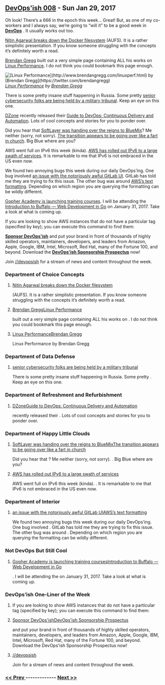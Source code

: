 ## [DevOps'ish 008](https://devopsish.com/008) - Sun Jan 29, 2017

Oh look! There’s a 666 in the epoch this week… Great! But, as one of my co-workers and I always say, we’re going to “will it” to be a good week in <a href="https://devopsish.com/"><strong>DevOps</strong></a> . It usually works out too.

<a href="https://medium.com/@nagarwal/docker-containers-filesystem-demystified-b6ed8112a04a#.y03d2gbvf">Nitin Agarwal breaks down the Docker filesystem</a> (AUFS). It is a rather simplistic presentation. If you know someone struggling with the concepts it’s definitely worth a read.

<a href="https://twitter.com/brendangregg">Brendan Gregg</a> built out a very simple page containing ALL his works on <a href="http://www.brendangregg.com/linuxperf.html">Linux Performance</a>. I do not think you could bookmark this page enough.

<img src="https://d33wubrfki0l68.cloudfront.net/ebf7706a016c6558055f15026f1bdfdfcf76d0ba/f9f50/008/linux-observability-tools.png" alt="[Linux Performance](http://www.brendangregg.com/linuxperf.html) by [Brendan Gregg](https://twitter.com/brendangregg)"/> <em><a href="http://www.brendangregg.com/linuxperf.html">Linux Performance</a> by <a href="https://twitter.com/brendangregg">Brendan Gregg</a></em>

There is some pretty insane stuff happening in Russia. Some pretty <a href="https://www.buzzfeed.com/sheerafrenkel/theres-something-very-weird-happening-inside-russias-cyberse?utm_term=.mjeldYBvYv#.soZRp8Yg8g">senior cybersecurity folks are being held by a military tribunal</a>. Keep an eye on this one.

<a href="https://dzone.com/">DZone</a> recently released their <a href="https://dzone.com/guides/devops-continuous-delivery-and-automation">Guide to DevOps: Continuous Delivery and Automation</a>. Lots of cool concepts and stories for you to ponder over.

Did you hear that <a href="http://blog.softlayer.com/2016/softlayer-ibm-bluemix-integration">SoftLayer was handing over the reigns to BlueMix</a>? Me neither (sorry, not sorry). <a href="http://www.theregister.co.uk/2017/01/26/ibm_softlayer_having_meltdown/">The transition appears to be going over like a fart in church</a>. Big Blue where are you?

AWS went full on IPv6 this week (kinda). <a href="https://aws.amazon.com/blogs/aws/aws-ipv6-update-global-support-spanning-15-regions-multiple-aws-services/">AWS has rolled out IPv6 to a large swath of services</a>. It is remarkable to me that IPv6 is not embraced in the US even now.

We found two annoying bugs this week during our daily DevOps’ing. One bug involved <a href="https://chrisshort.net/gitlab-annoyance-private-to-public-repos/">an issue with the notoriously awful GitLab UI</a>. GitLab has told me they are trying to fix this issue. The other bug was around <a href="https://chrisshort.net/find-ec2-instances-that-are-missing-tags/">AWS’s text formatting</a>. Depending on which region you are querying the formatting can be wildly different.

<a href="http://finance.yahoo.com/news/gopher-academy-launches-training-programs-134500474.html">Gopher Academy is launching training courses</a>. I will be attending the <a href="https://www.bigmarker.com/gopheracademy/Introduction-to-Buffalo-Web-Development-in-Go">Introduction to Buffalo — Web Development in Go</a> on January 31, 2017. Take a look at what is coming up.

If you are looking to show AWS instances that do not have a particular tag (specified by key); you can execute this command to find them:

<a href="https://devopsish.com/sponsor/" title="Sponsor DevOps&#39;ish"><strong>Sponsor DevOps&#39;ish</strong></a> and put your brand in front of thousands of highly skilled operators, maintainers, developers, and leaders from Amazon, Apple, Google, IBM, Intel, Microsoft, Red Hat, many of the Fortune 100, and beyond. Download the <strong><a href="https://devopsi.sh/prospectus">DevOps&#39;ish Sponsorship Prospectus</a></strong> now!

Join <a href="https://www.reddit.com/r/devopsish/">/<span class="fa fa-reddit-alien fa-sm" aria-hidden="true"></span>/devopsish</a> for a stream of news and content throughout the week.

### Department of Choice Concepts

1. [Nitin Agarwal breaks down the Docker filesystem](https://medium.com/@nagarwal/docker-containers-filesystem-demystified-b6ed8112a04a#.y03d2gbvf)

    (AUFS). It is a rather simplistic presentation. If you know someone struggling with the concepts it’s definitely worth a read.
1. [Brendan GreggLinux Performance](https://twitter.com/brendangregg)

    built out a very simple page containing ALL his works on . I do not think you could bookmark this page enough.
1. [Linux PerformanceBrendan Gregg](http://www.brendangregg.com/linuxperf.html)

    Linux Performance by Brendan Gregg
### Department of Data Defense

1. [senior cybersecurity folks are being held by a military tribunal](https://www.buzzfeed.com/sheerafrenkel/theres-something-very-weird-happening-inside-russias-cyberse?utm_term=.mjeldYBvYv#.soZRp8Yg8g)

    There is some pretty insane stuff happening in Russia. Some pretty . Keep an eye on this one.
### Department of Refreshment and Refurbishment

1. [DZoneGuide to DevOps: Continuous Delivery and Automation](https://dzone.com/)

    recently released their . Lots of cool concepts and stories for you to ponder over.
### Department of Happy Little Clouds

1. [SoftLayer was handing over the reigns to BlueMixThe transition appears to be going over like a fart in church](http://blog.softlayer.com/2016/softlayer-ibm-bluemix-integration)

    Did you hear that ? Me neither (sorry, not sorry). . Big Blue where are you?
1. [AWS has rolled out IPv6 to a large swath of services](https://aws.amazon.com/blogs/aws/aws-ipv6-update-global-support-spanning-15-regions-multiple-aws-services/)

    AWS went full on IPv6 this week (kinda). . It is remarkable to me that IPv6 is not embraced in the US even now.
### Department of Interior

1. [an issue with the notoriously awful GitLab UIAWS’s text formatting](https://chrisshort.net/gitlab-annoyance-private-to-public-repos/)

    We found two annoying bugs this week during our daily DevOps’ing. One bug involved . GitLab has told me they are trying to fix this issue. The other bug was around . Depending on which region you are querying the formatting can be wildly different.
### Not DevOps But Still Cool

1. [Gopher Academy is launching training coursesIntroduction to Buffalo — Web Development in Go](http://finance.yahoo.com/news/gopher-academy-launches-training-programs-134500474.html)

    . I will be attending the  on January 31, 2017. Take a look at what is coming up.
### DevOps’ish One-Liner of the Week

1. []()

    If you are looking to show AWS instances that do not have a particular tag (specified by key); you can execute this command to find them:
1. [Sponsor DevOps'ishDevOps'ish Sponsorship Prospectus](https://devopsish.com/sponsor/)

    and put your brand in front of thousands of highly skilled operators, maintainers, developers, and leaders from Amazon, Apple, Google, IBM, Intel, Microsoft, Red Hat, many of the Fortune 100, and beyond. Download the DevOps'ish Sponsorship Prospectus now!
1. [//devopsish](https://www.reddit.com/r/devopsish/)

    Join  for a stream of news and content throughout the week.

### [ << Prev ](devopsweekly-007.md) ------------- [ Next >> ](devopsweekly-009.md)